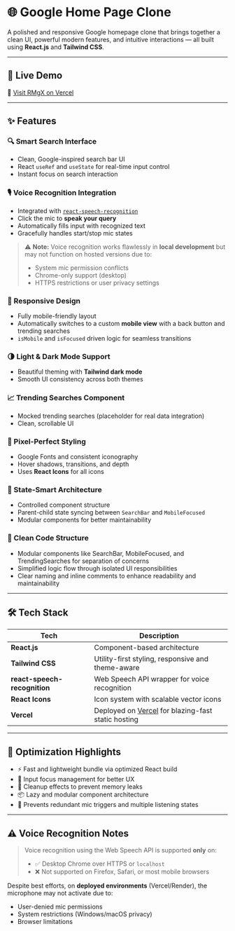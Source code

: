 # 🌐 Google Home Page Clone

A polished and responsive Google homepage clone that brings together a clean UI, powerful modern features, and intuitive interactions — all built using **React.js** and **Tailwind CSS**.

---

## 🚀 Live Demo

🔗 [Visit RMgX on Vercel](https://r-mg-x.vercel.app/)

---

## ✨ Features

### 🔍 Smart Search Interface
- Clean, Google-inspired search bar UI
- React `useRef` and `useState` for real-time input control
- Instant focus on search interaction

### 🎙️ Voice Recognition Integration
- Integrated with [`react-speech-recognition`](https://www.npmjs.com/package/react-speech-recognition)
- Click the mic to **speak your query**
- Automatically fills input with recognized text
- Gracefully handles start/stop mic states

> ⚠️ **Note:** Voice recognition works flawlessly in **local development** but may not function on hosted versions due to:
> - System mic permission conflicts
> - Chrome-only support (desktop)
> - HTTPS restrictions or user privacy settings

### 📱 Responsive Design
- Fully mobile-friendly layout
- Automatically switches to a custom **mobile view** with a back button and trending searches
- `isMobile` and `isFocused` driven logic for seamless transitions

### 🌗 Light & Dark Mode Support
- Beautiful theming with **Tailwind dark mode**
- Smooth UI consistency across both themes

### 📈 Trending Searches Component
- Mocked trending searches (placeholder for real data integration)
- Clean, scrollable UI

### 🎨 Pixel-Perfect Styling
- Google Fonts and consistent iconography
- Hover shadows, transitions, and depth
- Uses **React Icons** for all icons

### 🧠 State-Smart Architecture
- Controlled component structure
- Parent-child state syncing between `SearchBar` and `MobileFocused`
- Modular components for better maintainability

### 🧹 Clean Code Structure
- Modular components like SearchBar, MobileFocused, and TrendingSearches for separation of concerns
- Simplified logic flow through isolated UI responsibilities
- Clear naming and inline comments to enhance readability and maintainability

---

## 🛠️ Tech Stack

| Tech | Description |
|------|-------------|
| **React.js** | Component-based architecture |
| **Tailwind CSS** | Utility-first styling, responsive and theme-aware |
| **react-speech-recognition** | Web Speech API wrapper for voice recognition |
| **React Icons** | Icon system with scalable vector icons |
| **Vercel** | Deployed on [Vercel](https://vercel.com/) for blazing-fast static hosting |

---

## 🧪 Optimization Highlights

- ⚡ Fast and lightweight bundle via optimized React build
- 🎯 Input focus management for better UX
- 🧼 Cleanup effects to prevent memory leaks
- 📦 Lazy and modular component architecture
- 🚫 Prevents redundant mic triggers and multiple listening states

---

## ⚠️ Voice Recognition Notes

> Voice recognition using the Web Speech API is supported **only** on:
> - ✅ Desktop Chrome over HTTPS or `localhost`
> - ❌ Not supported on Firefox, Safari, or most mobile browsers

Despite best efforts, on **deployed environments** (Vercel/Render), the microphone may not activate due to:
- User-denied mic permissions
- System restrictions (Windows/macOS privacy)
- Browser limitations

